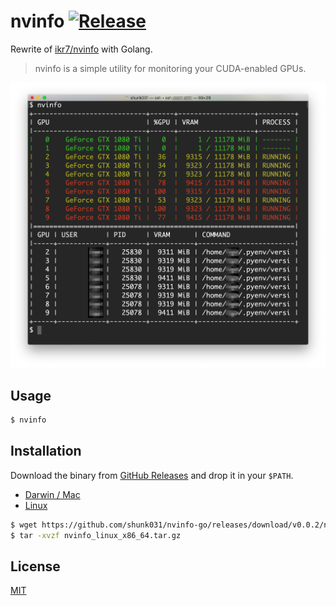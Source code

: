 nvinfo [![Release](https://github.com/shunk031/nvinfo-go/workflows/Release/badge.svg)](https://github.com/shunk031/nvinfo-go/actions?query=workflow%3ARelease)
========


Rewrite of [ikr7/nvinfo](https://github.com/ikr7/nvinfo) with Golang.

> nvinfo is a simple utility for monitoring your CUDA-enabled GPUs.

![](https://github.com/shunk031/nvinfo-go/raw/master/.github/screenshot.png)

## Usage

```sh
$ nvinfo
```

## Installation

Download the binary from [GitHub Releases](https://github.com/shunk031/nvinfo-go/releases/latest) and drop it in your `$PATH`.

- [Darwin / Mac](https://github.com/shunk031/nvinfo-go/releases/latest)
- [Linux](https://github.com/shunk031/nvinfo-go/releases/latest)

```sh
$ wget https://github.com/shunk031/nvinfo-go/releases/download/v0.0.2/nvinfo_linux_x86_64.tar.gz
$ tar -xvzf nvinfo_linux_x86_64.tar.gz
```

## License

[MIT](https://github.com/shunk031/nvinfo-go/blob/master/LICENSE)
